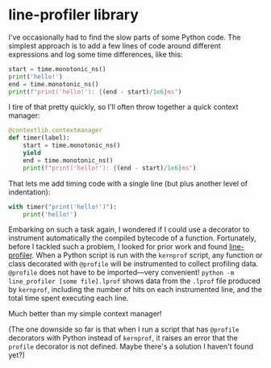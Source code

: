 # line-profiler library

I've occasionally had to find the slow parts of some Python code.
The simplest approach is to add a few lines of code around different expressions and log some time differences, like this:

```python
start = time.monotonic_ns()
print('hello!')
end = time.monotonic_ns()
print(f"print('hello!'): {(end - start)/1e6}ms")
```

I tire of that pretty quickly, so I'll often throw together a quick context manager:

```python
@contextlib.contextmanager
def timer(label):
    start = time.monotonic_ns()
    yield
    end = time.monotonic_ns()
    print(f"print('hello!'): {(end - start)/1e6}ms")
```

That lets me add timing code with a single line (but plus another level of indentation):

```python
with timer("print('hello!')"):
    print('hello!')
```

Embarking on such a task again, I wondered if I could use a decorator to instrument automatically the compiled bytecode of a function.
Fortunately, before I tackled such a problem, I looked for prior work and found [line-profiler](https://pypi.org/project/line-profiler/).
When a Python script is run with the `kernprof` script, any function or class decorated with `@profile` will be instrumented to collect profiling data.
`@profile` does not have to be imported—very convenient!
`python -m line_profiler [some file].lprof` shows data from the `.lprof` file produced by `kernprof`, including the number of hits on each instrumented line, and the total time spent executing each line.

Much better than my simple context manager!

(The one downside so far is that when I run a script that has `@profile` decorators with Python instead of `kernprof`, it raises an error that the `profile` decorator is not defined.
Maybe there's a solution I haven't found yet?)
